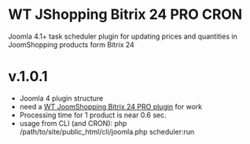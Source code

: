 # WT JShopping Bitrix 24 PRO CRON
Joomla 4.1+ task scheduler plugin for updating prices and quantities in JoomShopping products form Bitrix 24
# v.1.0.1
- Joomla 4 plugin structure
- need a [WT JoomShopping Bitrix 24 PRO plugin](https://github.com/sergeytolkachyov/wt_jshopping_b24_pro) for work
- Processing time for 1 product is near 0.6 sec.
- usage from CLI (and CRON): php /path/to/site/public_html/cli/joomla.php scheduler:run
